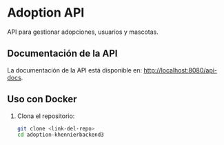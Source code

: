 # Adoption API

API para gestionar adopciones, usuarios y mascotas.

## Documentación de la API
La documentación de la API está disponible en:
[http://localhost:8080/api-docs](http://localhost:8080/api-docs).

## Uso con Docker

1. Clona el repositorio:
   ```bash
   git clone <link-del-repo>
   cd adoption-khennierbackend3
